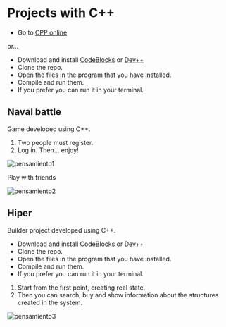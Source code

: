 # Projects with C++

* Go to [CPP online](http://cpp.sh/334ks)

or...

* Download and install [CodeBlocks](http://www.codeblocks.org/downloads) or [Dev++](https://sourceforge.net/projects/orwelldevcpp/)
* Clone the repo.
* Open the files in the program that you have installed.
* Compile and run them.
* If you prefer you can run it in your terminal. 

## Naval battle

Game developed using C++.

1. Two people must register.
2. Log in. Then... enjoy!

![pensamiento1](https://user-images.githubusercontent.com/36536646/79826237-c7c69200-8360-11ea-97f8-f9be4f33ab32.PNG)

Play with friends

![pensamiento2](https://user-images.githubusercontent.com/36536646/79826265-dd3bbc00-8360-11ea-9441-c0a56c27148b.PNG)

## Hiper

Builder project developed using C++.

* Download and install [CodeBlocks](http://www.codeblocks.org/downloads) or [Dev++](https://sourceforge.net/projects/orwelldevcpp/)
* Clone the repo.
* Open the files in the program that you have installed.
* Compile and run them.
* If you prefer you can run it in your terminal. 

1. Start from the first point, creating real state.
2. Then you can search, buy and show information about the structures created in the system.

![pensamiento3](https://user-images.githubusercontent.com/36536646/79826282-e88ee780-8360-11ea-92a8-a9115b14c355.PNG)
